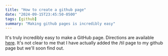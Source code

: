 ```yaml
---
title: "How to create a github page"
date: "2024-09-15T23:45:50-0500"
tags: [github]
summary: "Making github pages is incredibly easy"
---
```


It's truly incredibly easy to make a GitHub page. Directions are available [here](https://pages.github.com/).
It's not clear to me that I have actually added the /til page to my github page but we'll soon find out.
